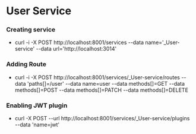 # User Service

<h3>Creating service</h3>

* curl -i -X POST http://localhost:8001/services --data name='_User-service' --data url='http://localhost:3014'

<h3>Adding Route</h3>

* curl -i -X POST http://localhost:8001/services/_User-service/routes --data 'paths[]=/user' --data name=user --data methods[]=GET --data methods[]=POST --data methods[]=PATCH --data methods[]=DELETE

<h3>Enabling JWT plugin</h3>

* curl -X POST --url http://localhost:8001/services/_User-service/plugins --data 'name=jwt'